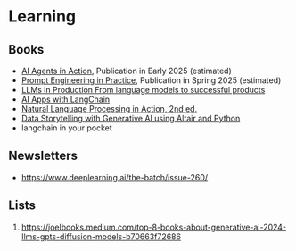 # Learning

## Books

* [AI Agents in Action](https://www.manning.com/books/ai-agents-in-action), Publication in Early 2025 (estimated)
* [Prompt Engineering in Practice](https://www.manning.com/books/prompt-engineering-in-practice), Publication in Spring 2025 (estimated)
* [LLMs in Production From language models to successful products](https://www.manning.com/books/llms-in-production)
* [AI Apps with LangChain](https://www.manning.com/books/ai-apps-with-langchain) 
* [Natural Language Processing in Action, 2nd ed.](https://www.manning.com/books/natural-language-processing-in-action-second-edition)
* [Data Storytelling with Generative AI using Altair and Python](https://www.manning.com/books/data-storytelling-with-generative-ai)
* langchain in your pocket

## Newsletters

* https://www.deeplearning.ai/the-batch/issue-260/


## Lists
1. https://joelbooks.medium.com/top-8-books-about-generative-ai-2024-llms-gpts-diffusion-models-b70663f72686